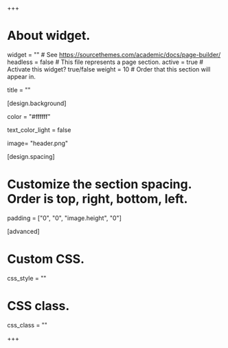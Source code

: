 +++
# About widget.
widget = ""  # See https://sourcethemes.com/academic/docs/page-builder/
headless = false  # This file represents a page section.
active = true  # Activate this widget? true/false
weight = 10  # Order that this section will appear in.

title = ""



[design.background]

color = "#ffffff"

text_color_light = false

image= "header.png"

[design.spacing]
# Customize the section spacing. Order is top, right, bottom, left.
padding = ["0", "0", "image.height", "0"]

[advanced]
 # Custom CSS. 
 css_style = ""
 
 # CSS class.
 css_class = ""

+++



<!-- <img src="img/header.png" style="visibility: hidden;" /> -->
